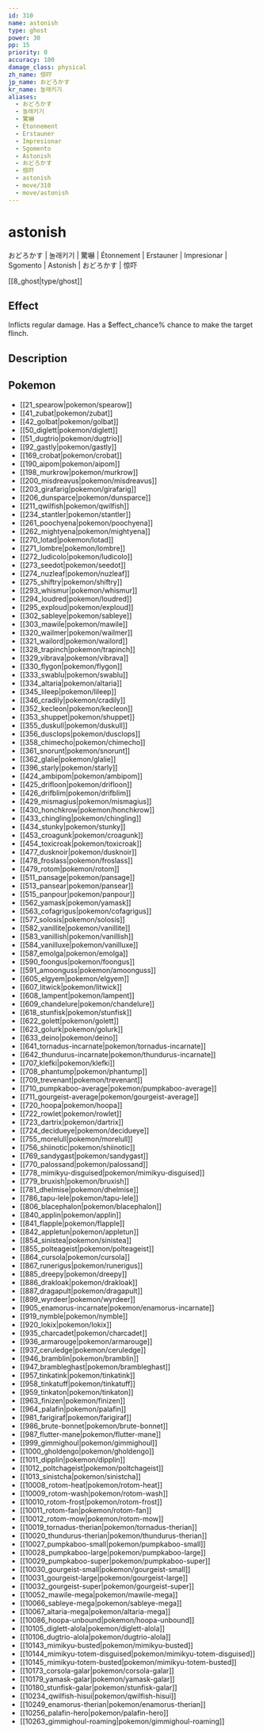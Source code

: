 ```yaml
---
id: 310
name: astonish
type: ghost
power: 30
pp: 15
priority: 0
accuracy: 100
damage_class: physical
zh_name: 惊吓
jp_name: おどろかす
kr_name: 놀래키기
aliases:
  - おどろかす
  - 놀래키기
  - 驚嚇
  - Étonnement
  - Erstauner
  - Impresionar
  - Sgomento
  - Astonish
  - おどろかす
  - 惊吓
  - astonish
  - move/310
  - move/astonish
---
```

# astonish
    
おどろかす | 놀래키기 | 驚嚇 | Étonnement | Erstauner | Impresionar | Sgomento | Astonish | おどろかす | 惊吓

[[8_ghost|type/ghost]]

## Effect

Inflicts regular damage.  Has a $effect_chance% chance to make the target flinch.

## Description



## Pokemon

- [[21_spearow|pokemon/spearow]]
- [[41_zubat|pokemon/zubat]]
- [[42_golbat|pokemon/golbat]]
- [[50_diglett|pokemon/diglett]]
- [[51_dugtrio|pokemon/dugtrio]]
- [[92_gastly|pokemon/gastly]]
- [[169_crobat|pokemon/crobat]]
- [[190_aipom|pokemon/aipom]]
- [[198_murkrow|pokemon/murkrow]]
- [[200_misdreavus|pokemon/misdreavus]]
- [[203_girafarig|pokemon/girafarig]]
- [[206_dunsparce|pokemon/dunsparce]]
- [[211_qwilfish|pokemon/qwilfish]]
- [[234_stantler|pokemon/stantler]]
- [[261_poochyena|pokemon/poochyena]]
- [[262_mightyena|pokemon/mightyena]]
- [[270_lotad|pokemon/lotad]]
- [[271_lombre|pokemon/lombre]]
- [[272_ludicolo|pokemon/ludicolo]]
- [[273_seedot|pokemon/seedot]]
- [[274_nuzleaf|pokemon/nuzleaf]]
- [[275_shiftry|pokemon/shiftry]]
- [[293_whismur|pokemon/whismur]]
- [[294_loudred|pokemon/loudred]]
- [[295_exploud|pokemon/exploud]]
- [[302_sableye|pokemon/sableye]]
- [[303_mawile|pokemon/mawile]]
- [[320_wailmer|pokemon/wailmer]]
- [[321_wailord|pokemon/wailord]]
- [[328_trapinch|pokemon/trapinch]]
- [[329_vibrava|pokemon/vibrava]]
- [[330_flygon|pokemon/flygon]]
- [[333_swablu|pokemon/swablu]]
- [[334_altaria|pokemon/altaria]]
- [[345_lileep|pokemon/lileep]]
- [[346_cradily|pokemon/cradily]]
- [[352_kecleon|pokemon/kecleon]]
- [[353_shuppet|pokemon/shuppet]]
- [[355_duskull|pokemon/duskull]]
- [[356_dusclops|pokemon/dusclops]]
- [[358_chimecho|pokemon/chimecho]]
- [[361_snorunt|pokemon/snorunt]]
- [[362_glalie|pokemon/glalie]]
- [[396_starly|pokemon/starly]]
- [[424_ambipom|pokemon/ambipom]]
- [[425_drifloon|pokemon/drifloon]]
- [[426_drifblim|pokemon/drifblim]]
- [[429_mismagius|pokemon/mismagius]]
- [[430_honchkrow|pokemon/honchkrow]]
- [[433_chingling|pokemon/chingling]]
- [[434_stunky|pokemon/stunky]]
- [[453_croagunk|pokemon/croagunk]]
- [[454_toxicroak|pokemon/toxicroak]]
- [[477_dusknoir|pokemon/dusknoir]]
- [[478_froslass|pokemon/froslass]]
- [[479_rotom|pokemon/rotom]]
- [[511_pansage|pokemon/pansage]]
- [[513_pansear|pokemon/pansear]]
- [[515_panpour|pokemon/panpour]]
- [[562_yamask|pokemon/yamask]]
- [[563_cofagrigus|pokemon/cofagrigus]]
- [[577_solosis|pokemon/solosis]]
- [[582_vanillite|pokemon/vanillite]]
- [[583_vanillish|pokemon/vanillish]]
- [[584_vanilluxe|pokemon/vanilluxe]]
- [[587_emolga|pokemon/emolga]]
- [[590_foongus|pokemon/foongus]]
- [[591_amoonguss|pokemon/amoonguss]]
- [[605_elgyem|pokemon/elgyem]]
- [[607_litwick|pokemon/litwick]]
- [[608_lampent|pokemon/lampent]]
- [[609_chandelure|pokemon/chandelure]]
- [[618_stunfisk|pokemon/stunfisk]]
- [[622_golett|pokemon/golett]]
- [[623_golurk|pokemon/golurk]]
- [[633_deino|pokemon/deino]]
- [[641_tornadus-incarnate|pokemon/tornadus-incarnate]]
- [[642_thundurus-incarnate|pokemon/thundurus-incarnate]]
- [[707_klefki|pokemon/klefki]]
- [[708_phantump|pokemon/phantump]]
- [[709_trevenant|pokemon/trevenant]]
- [[710_pumpkaboo-average|pokemon/pumpkaboo-average]]
- [[711_gourgeist-average|pokemon/gourgeist-average]]
- [[720_hoopa|pokemon/hoopa]]
- [[722_rowlet|pokemon/rowlet]]
- [[723_dartrix|pokemon/dartrix]]
- [[724_decidueye|pokemon/decidueye]]
- [[755_morelull|pokemon/morelull]]
- [[756_shiinotic|pokemon/shiinotic]]
- [[769_sandygast|pokemon/sandygast]]
- [[770_palossand|pokemon/palossand]]
- [[778_mimikyu-disguised|pokemon/mimikyu-disguised]]
- [[779_bruxish|pokemon/bruxish]]
- [[781_dhelmise|pokemon/dhelmise]]
- [[786_tapu-lele|pokemon/tapu-lele]]
- [[806_blacephalon|pokemon/blacephalon]]
- [[840_applin|pokemon/applin]]
- [[841_flapple|pokemon/flapple]]
- [[842_appletun|pokemon/appletun]]
- [[854_sinistea|pokemon/sinistea]]
- [[855_polteageist|pokemon/polteageist]]
- [[864_cursola|pokemon/cursola]]
- [[867_runerigus|pokemon/runerigus]]
- [[885_dreepy|pokemon/dreepy]]
- [[886_drakloak|pokemon/drakloak]]
- [[887_dragapult|pokemon/dragapult]]
- [[899_wyrdeer|pokemon/wyrdeer]]
- [[905_enamorus-incarnate|pokemon/enamorus-incarnate]]
- [[919_nymble|pokemon/nymble]]
- [[920_lokix|pokemon/lokix]]
- [[935_charcadet|pokemon/charcadet]]
- [[936_armarouge|pokemon/armarouge]]
- [[937_ceruledge|pokemon/ceruledge]]
- [[946_bramblin|pokemon/bramblin]]
- [[947_brambleghast|pokemon/brambleghast]]
- [[957_tinkatink|pokemon/tinkatink]]
- [[958_tinkatuff|pokemon/tinkatuff]]
- [[959_tinkaton|pokemon/tinkaton]]
- [[963_finizen|pokemon/finizen]]
- [[964_palafin|pokemon/palafin]]
- [[981_farigiraf|pokemon/farigiraf]]
- [[986_brute-bonnet|pokemon/brute-bonnet]]
- [[987_flutter-mane|pokemon/flutter-mane]]
- [[999_gimmighoul|pokemon/gimmighoul]]
- [[1000_gholdengo|pokemon/gholdengo]]
- [[1011_dipplin|pokemon/dipplin]]
- [[1012_poltchageist|pokemon/poltchageist]]
- [[1013_sinistcha|pokemon/sinistcha]]
- [[10008_rotom-heat|pokemon/rotom-heat]]
- [[10009_rotom-wash|pokemon/rotom-wash]]
- [[10010_rotom-frost|pokemon/rotom-frost]]
- [[10011_rotom-fan|pokemon/rotom-fan]]
- [[10012_rotom-mow|pokemon/rotom-mow]]
- [[10019_tornadus-therian|pokemon/tornadus-therian]]
- [[10020_thundurus-therian|pokemon/thundurus-therian]]
- [[10027_pumpkaboo-small|pokemon/pumpkaboo-small]]
- [[10028_pumpkaboo-large|pokemon/pumpkaboo-large]]
- [[10029_pumpkaboo-super|pokemon/pumpkaboo-super]]
- [[10030_gourgeist-small|pokemon/gourgeist-small]]
- [[10031_gourgeist-large|pokemon/gourgeist-large]]
- [[10032_gourgeist-super|pokemon/gourgeist-super]]
- [[10052_mawile-mega|pokemon/mawile-mega]]
- [[10066_sableye-mega|pokemon/sableye-mega]]
- [[10067_altaria-mega|pokemon/altaria-mega]]
- [[10086_hoopa-unbound|pokemon/hoopa-unbound]]
- [[10105_diglett-alola|pokemon/diglett-alola]]
- [[10106_dugtrio-alola|pokemon/dugtrio-alola]]
- [[10143_mimikyu-busted|pokemon/mimikyu-busted]]
- [[10144_mimikyu-totem-disguised|pokemon/mimikyu-totem-disguised]]
- [[10145_mimikyu-totem-busted|pokemon/mimikyu-totem-busted]]
- [[10173_corsola-galar|pokemon/corsola-galar]]
- [[10179_yamask-galar|pokemon/yamask-galar]]
- [[10180_stunfisk-galar|pokemon/stunfisk-galar]]
- [[10234_qwilfish-hisui|pokemon/qwilfish-hisui]]
- [[10249_enamorus-therian|pokemon/enamorus-therian]]
- [[10256_palafin-hero|pokemon/palafin-hero]]
- [[10263_gimmighoul-roaming|pokemon/gimmighoul-roaming]]

